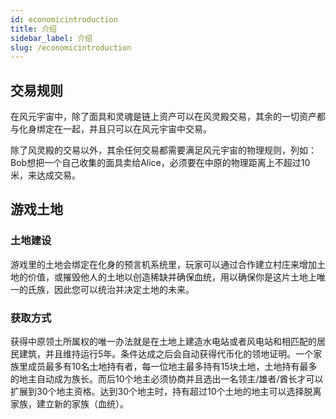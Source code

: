 ```yaml
---
id: economicintroduction
title: 介绍
sidebar_label: 介绍
slug: /economicintroduction
---
```

## 交易规则
在风元宇宙中，除了面具和灵魂是链上资产可以在风灵殿交易，其余的一切资产都与化身绑定在一起，并且只可以在风元宇宙中交易。 

除了风灵殿的交易以外，其余任何交易都需要满足风元宇宙的物理规则，列如：Bob想把一个自己收集的面具卖给Alice，必须要在中原的物理距离上不超过10米，来达成交易。
## 游戏土地
### 土地建设
游戏里的土地会绑定在化身的预言机系统里，玩家可以通过合作建立村庄来增加土地的价值，或摧毁他人的土地以创造稀缺并确保血统，用以确保你是这片土地上唯一的氏族，因此您可以统治并决定土地的未来。
### 获取方式
获得中原领土所属权的唯一办法就是在土地上建造水电站或者风电站和相匹配的居民建筑，并且维持运行5年。条件达成之后会自动获得代币化的领地证明。一个家族里成员最多有10名土地持有者，每一位地主最多持有15块土地，土地持有最多的地主自动成为族长。而后10个地主必须协商并且选出一名领主/雄者/酋长才可以扩展到30个地主资格。达到30个地主时，持有超过10个土地的地主可以选择脱离家族，建立新的家族（血统）。



